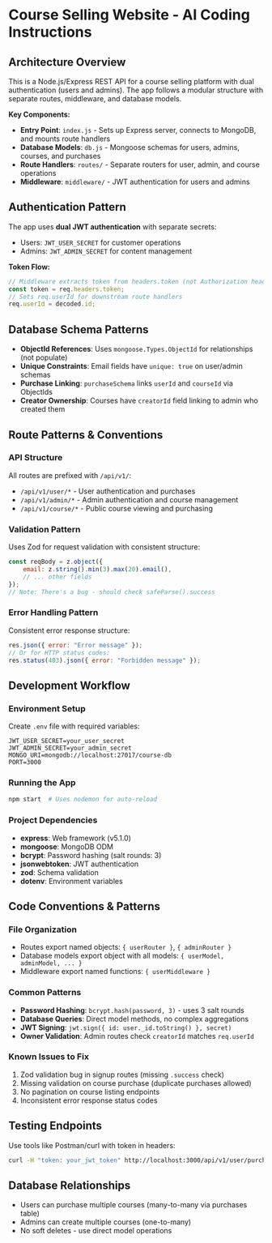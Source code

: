 # Course Selling Website - AI Coding Instructions

## Architecture Overview
This is a Node.js/Express REST API for a course selling platform with dual authentication (users and admins). The app follows a modular structure with separate routes, middleware, and database models.

**Key Components:**
- **Entry Point**: `index.js` - Sets up Express server, connects to MongoDB, and mounts route handlers
- **Database Models**: `db.js` - Mongoose schemas for users, admins, courses, and purchases
- **Route Handlers**: `routes/` - Separate routers for user, admin, and course operations
- **Middleware**: `middleware/` - JWT authentication for users and admins

## Authentication Pattern
The app uses **dual JWT authentication** with separate secrets:
- Users: `JWT_USER_SECRET` for customer operations
- Admins: `JWT_ADMIN_SECRET` for content management

**Token Flow:**
```javascript
// Middleware extracts token from headers.token (not Authorization header)
const token = req.headers.token;
// Sets req.userId for downstream route handlers
req.userId = decoded.id;
```

## Database Schema Patterns
- **ObjectId References**: Uses `mongoose.Types.ObjectId` for relationships (not populate)
- **Unique Constraints**: Email fields have `unique: true` on user/admin schemas
- **Purchase Linking**: `purchaseSchema` links `userId` and `courseId` via ObjectIds
- **Creator Ownership**: Courses have `creatorId` field linking to admin who created them

## Route Patterns & Conventions

### API Structure
All routes are prefixed with `/api/v1/`:
- `/api/v1/user/*` - User authentication and purchases
- `/api/v1/admin/*` - Admin authentication and course management  
- `/api/v1/course/*` - Public course viewing and purchasing

### Validation Pattern
Uses Zod for request validation with consistent structure:
```javascript
const reqBody = z.object({
    email: z.string().min(3).max(20).email(),
    // ... other fields
});
// Note: There's a bug - should check safeParse().success
```

### Error Handling Pattern
Consistent error response structure:
```javascript
res.json({ error: "Error message" });
// Or for HTTP status codes:
res.status(403).json({ error: "Forbidden message" });
```

## Development Workflow

### Environment Setup
Create `.env` file with required variables:
```
JWT_USER_SECRET=your_user_secret
JWT_ADMIN_SECRET=your_admin_secret  
MONGO_URI=mongodb://localhost:27017/course-db
PORT=3000
```

### Running the App
```bash
npm start  # Uses nodemon for auto-reload
```

### Project Dependencies
- **express**: Web framework (v5.1.0)
- **mongoose**: MongoDB ODM
- **bcrypt**: Password hashing (salt rounds: 3)
- **jsonwebtoken**: JWT authentication
- **zod**: Schema validation
- **dotenv**: Environment variables

## Code Conventions & Patterns

### File Organization
- Routes export named objects: `{ userRouter }`, `{ adminRouter }`
- Database models export object with all models: `{ userModel, adminModel, ... }`
- Middleware export named functions: `{ userMiddleware }`

### Common Patterns
- **Password Hashing**: `bcrypt.hash(password, 3)` - uses 3 salt rounds
- **Database Queries**: Direct model methods, no complex aggregations
- **JWT Signing**: `jwt.sign({ id: user._id.toString() }, secret)`
- **Owner Validation**: Admin routes check `creatorId` matches `req.userId`

### Known Issues to Fix
1. Zod validation bug in signup routes (missing `.success` check)
2. Missing validation on course purchase (duplicate purchases allowed)
3. No pagination on course listing endpoints
4. Inconsistent error response status codes

## Testing Endpoints
Use tools like Postman/curl with token in headers:
```bash
curl -H "token: your_jwt_token" http://localhost:3000/api/v1/user/purchases
```

## Database Relationships
- Users can purchase multiple courses (many-to-many via purchases table)
- Admins can create multiple courses (one-to-many)
- No soft deletes - use direct model operations

